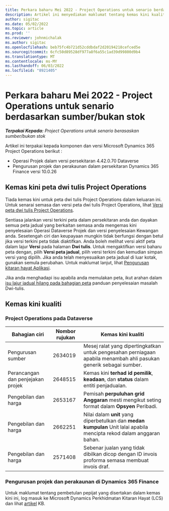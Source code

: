 ```yaml
---
title: Perkara baharu Mei 2022 - Project Operations untuk senario berdasarkan sumber/bukan stok
description: Artikel ini menyediakan maklumat tentang kemas kini kualiti yang tersedia dalam keluaran Mei 2022 Microsoft Dynamics 365 Project Operations untuk senario berasaskan sumber/bukan stok.
author: sigitac
ms.date: 05/02/2022
ms.topic: article
ms.prod: ''
ms.reviewer: johnmichalak
ms.author: sigitac
ms.openlocfilehash: beb75fc4b721d52cddbdaf2d20194218cefced5e
ms.sourcegitcommit: 6cfc50d89528df977a8f6a55c1ad39d99800d9b4
ms.translationtype: MT
ms.contentlocale: ms-MY
ms.lasthandoff: 06/03/2022
ms.locfileid: "8921405"
---
```

# <a name="whats-new-may-2022---project-operations-for-resourcenon-stocked-based-scenarios"></a>Perkara baharu Mei 2022 - Project Operations untuk senario berdasarkan sumber/bukan stok

_**Terpakai Kepada:** Project Operations untuk senario berasaskan sumber/bukan stok_

Artikel ini terpakai kepada komponen dan versi Microsoft Dynamics 365 Project Operations berikut :

- Operasi Projek dalam versi persekitaran 4.42.0.70 Dataverse
- Pengurusan projek dan perakaunan dalam persekitaran Dynamics 365 Finance versi 10.0.26

## <a name="project-operations-dual-write-maps-updates"></a>Kemas kini peta dwi tulis Project Operations

Tiada kemas kini untuk peta dwi tulis Project Operations dalam keluaran ini. Untuk senarai semasa dan versi peta dwi tulis Project Operations, lihat [Versi peta dwi tulis Project Operations](../environment/resource-dual-write-maps.md).

Sentiasa jalankan versi terkini peta dalam persekitaran anda dan dayakan semua peta jadual yang berkaitan semasa anda mengemas kini penyelesaian Operasi Dataverse Projek dan versi penyelesaian Kewangan anda. Sesetengah ciri dan keupayaan mungkin tidak berfungsi dengan betul jika versi terkini peta tidak diaktifkan. Anda boleh melihat versi aktif peta dalam lajur **Versi** pada halaman **Dwi tulis**. Untuk mengaktifkan versi baharu peta dengan, pilih **Versi peta jadual**, pilih versi terkini dan kemudian simpan versi yang dipilih. Jika anda telah menyesuaikan peta jadual di luar kotak, gunakan semula perubahan. Untuk maklumat lanjut, lihat [Pengurusan kitaran hayat Aplikasi](/dynamics365/fin-ops-core/dev-itpro/data-entities/dual-write/app-lifecycle-management).

Jika anda menghadapi isu apabila anda memulakan peta, ikut arahan dalam [isu lajur jadual hilang pada bahagian peta](/dynamics365/fin-ops-core/dev-itpro/data-entities/dual-write/dual-write-troubleshooting-finops-upgrades#missing-table-columns-issue-on-maps) panduan penyelesaian masalah Dwi-tulis.

## <a name="quality-updates"></a>Kemas kini kualiti
### <a name="project-operations-on-dataverse"></a>Project Operations pada Dataverse

| Bahagian ciri | Nombor rujukan | Kemas kini kualiti |
| --- | --- | --- |
| Pengurusan sumber | 2634019 | Mesej ralat yang dipertingkatkan untuk pengesahan perniagaan apabila menambah ahli pasukan generik sebagai sumber. |
| Perancangan dan penjejakan projek | 2648515 | Kemas kini **terhad id pemilik**, **keadaan**, dan **status** dalam entiti penjadualan. |
| Pengebilan dan harga | 2653167 | Pemisah **perpuluhan grid Anggaran** mesti mengikut seting format dalam **Opsyen** Peribadi. |
| Pengebilan dan harga| 2662251 | Nilai dalam **unit** yang diperbetulkan dan **medan kumpulan** Unit lalai apabila mencipta rekod dalam anggaran bahan. |
| Pengebilan dan harga| 2571408 | Sebenar jualan yang tidak dibilkan dicop dengan ID invois proforma semasa membuat invois draf. |

### <a name="project-management-and-accounting-in-dynamics-365-finance"></a>Pengurusan projek dan perakaunan di Dynamics 365 Finance

Untuk maklumat tentang pembetulan pepijat yang disertakan dalam kemas kini ini, log masuk ke Microsoft Dynamics Perkhidmatan Kitaran Hayat (LCS) dan lihat [artikel](https://fix.lcs.dynamics.com/Issue/Details?bugId=662864) KB.
